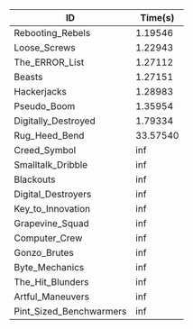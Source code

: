 |ID|Time(s)|
|-|-|
|Rebooting_Rebels|1.19546|
|Loose_Screws|1.22943|
|The_ERROR_List|1.27112|
|Beasts|1.27151|
|Hackerjacks|1.28983|
|Pseudo_Boom|1.35954|
|Digitally_Destroyed|1.79334|
|Rug_Heed_Bend|33.57540|
|Creed_Symbol|inf|
|Smalltalk_Dribble|inf|
|Blackouts|inf|
|Digital_Destroyers|inf|
|Key_to_Innovation|inf|
|Grapevine_Squad|inf|
|Computer_Crew|inf|
|Gonzo_Brutes|inf|
|Byte_Mechanics|inf|
|The_Hit_Blunders|inf|
|Artful_Maneuvers|inf|
|Pint_Sized_Benchwarmers|inf|
